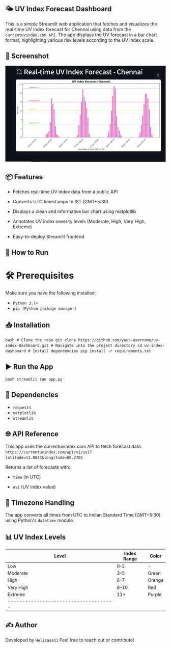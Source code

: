 ## 🌤️ UV Index Forecast Dashboard
This is a simple Streamlit web application that fetches and visualizes the real-time UV Index forecast for Chennai 
using data from the `currentuvindex.com API`. The app displays the UV forecast in a bar chart format, highlighting 
various risk levels according to the UV index scale.

## 📸 Screenshot
![UV Index Forecast Screenshot](images/screenshot.png)

## 📦 Features
- Fetches real-time UV index data from a public API

- Converts UTC timestamps to IST (GMT+5:30)

- Displays a clean and informative bar chart using matplotlib

- Annotates UV index severity levels (Moderate, High, Very High, Extreme)

- Easy-to-deploy Streamlit frontend

## 🚀 How to Run
# 🛠 Prerequisites
Make sure you have the following installed:
- `Python 3.7+`
- `pip (Python package manager)`

## 📥 Installation
```bash # Clone the repo git clone https://github.com/your-username/uv-index-dashboard.git # Navigate into the project directory cd uv-index-dashboard # Install dependencies pip install -r requirements.txt ``` 

## ▶️ Run the App
```bash streamlit run app.py ```

## 🧰 Dependencies
- `requests`
- `matplotlib`
- `streamlit`

## 🌐 API Reference
This app uses the currentuvindex.com API to fetch forecast data:
```https://currentuvindex.com/api/v1/uvi?latitude=13.0843&longitude=80.2705```

Returns a list of forecasts with:

- `time` (in UTC)

- `uvi` (UV index value)

## 📅 Timezone Handling

The app converts all times from UTC to Indian Standard Time (GMT+5:30) using Python's `datetime` module.

## 📊 UV Index Levels
| Level       | Index Range | Color   |
|-------------|-------------|---------|
| Low         | 0–2         | -       |
| Moderate    | 3–5         | Green   |
| High        | 6–7         | Orange  |
| Very High   | 8–10        | Red     |
| Extreme     | 11+         | Purple  |
|-------------------------------------|

## ✍️ Author
Developed by `Helicase11`
Feel free to reach out or contribute!





